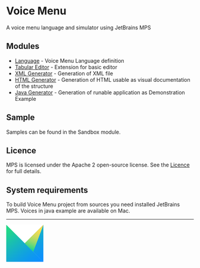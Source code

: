 # Voice Menu

A voice menu language and simulator using JetBrains MPS


Modules
-------

* [Language](https://github.com/vaclav/voicemenu/tree/master/languages/jetbrains.mps.samples.VoiceMenu) - Voice Menu Language definition
* [Tabular Editor](https://github.com/vaclav/voicemenu/tree/master/languages/jetbrains.mps.samples.VoiceMenuTabularEditor) - Extension for basic editor
* [XML Generator](https://github.com/vaclav/voicemenu/tree/master/languages/jetbrains.mps.samples.VoiceMenuToXML) - Generation of XML file
* [HTML Generator](https://github.com/vaclav/voicemenu/tree/master/languages/jetbrains.mps.samples.VoiceMenuToHTML_2) - Generation of HTML usable as visual documentation of the structure
* [Java Generator](https://github.com/vaclav/voicemenu/tree/master/languages/jetbrains.mps.samples.VoiceMenuToJava) - Generation of runable application as Demonstration Example

Sample
------
Samples can be found in the Sandbox module.

Licence
-------

MPS is licensed under the Apache 2 open-source license. See the [Licence](https://github.com/vaclav/voicemenu/blob/master/LICENSE) for full details.

System requirements
-------------------

To build Voice Menu project from sources you need installed JetBrains MPS. Voices in java example are available on Mac.

----------

[![Icon_MPS](extras/logo_MPS.png)](https://www.jetbrains.com/mps/)
